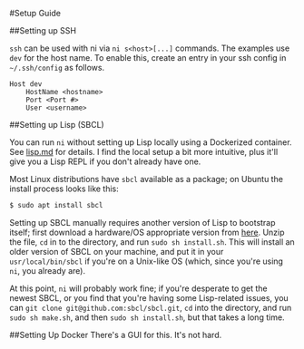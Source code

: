 #Setup Guide


##Setting up SSH

`ssh` can be used with ni via `ni s<host>[...]` commands. The examples use `dev` for the host name. To enable this, create an entry in your ssh config in `~/.ssh/config` as follows.

```
Host dev
    HostName <hostname>
    Port <Port #>
    User <username>
```

##Setting up Lisp (SBCL)

You can run `ni` without setting up Lisp locally using a Dockerized container.
See [lisp.md](doc/lisp.md) for details. I find the local setup a bit more
intuitive, plus it'll give you a Lisp REPL if you don't already have one.

Most Linux distributions have `sbcl` available as a package; on Ubuntu the
install process looks like this:

```sh
$ sudo apt install sbcl
```

Setting up SBCL manually requires another version of Lisp to bootstrap itself;
first download a hardware/OS appropriate version from
[here](http://sbcl.sourceforge.net/platform-table.html). Unzip the file, `cd`
in to the directory, and run `sudo sh install.sh`. This will install an older
version of SBCL on your machine, and put it in your `usr/local/bin/sbcl` if
you're on a Unix-like OS (which, since you're using `ni`, you already are).

At this point, `ni` will probably work fine; if you're desperate to get the
newest SBCL, or you find that you're having some Lisp-related issues, you can
`git clone git@github.com:sbcl/sbcl.git`, `cd` into the directory, and run
`sudo sh make.sh`, and then `sudo sh install.sh`, but that takes a long time.

##Setting Up Docker
There's a GUI for this. It's not hard.
